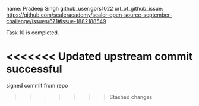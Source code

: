 name: Pradeep Singh
github_user:gprs1022
url_of_github_issue: https://github.com/scaleracademy/scaler-open-source-september-challenge/issues/671#issue-1882188549

Task 10 is completed.

<<<<<<< Updated upstream
commit successful
=======
signed commit from repo
>>>>>>> Stashed changes
